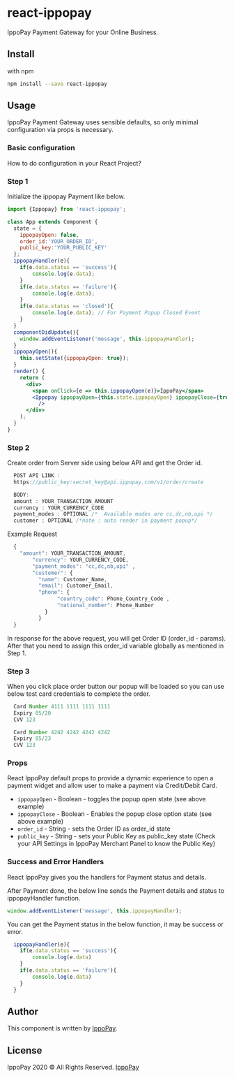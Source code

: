 # react-ippopay

IppoPay Payment Gateway for your Online Business.

## Install

with npm

```bash
npm install --save react-ippopay
```

## Usage

IppoPay Payment Gateway uses sensible defaults, so only minimal configuration via props is necessary.

### Basic configuration

How to do configuration in your React Project?

### Step 1

Initialize the ippopay Payment like below.

```jsx
import {Ippopay} from 'react-ippopay';

class App extends Component {
  state = {
    ippopayOpen: false,
    order_id:'YOUR_ORDER_ID',
    public_key:'YOUR_PUBLIC_KEY'
  };
  ippopayHandler(e){
    if(e.data.status == 'success'){
        console.log(e.data);
    }
    if(e.data.status == 'failure'){
        console.log(e.data);
    }
    if(e.data.status == 'closed'){
        console.log(e.data); // For Payment Popup Closed Event
    }
  }
  componentDidUpdate(){
    window.addEventListener('message', this.ippopayHandler);
  }
  ippopayOpen(){
    this.setState({ippopayOpen: true});
  }
  render() {
    return (
      <div>
        <span onClick={e => this.ippopayOpen(e)}>IppoPay</span>
        <Ippopay ippopayOpen={this.state.ippopayOpen} ippopayClose={true} order_id={this.state.order_id} public_key={this.state.public_key}
          />
      </div> 
    );
  }
}
```

### Step 2

Create order from Server side using below API and get the Order id.

```jsx
  POST API LINK :
  https://public_key:secret_key@api.ippopay.com/v1/order/create

  BODY:
  amount : YOUR_TRANSACTION_AMOUNT
  currency : YOUR_CURRENCY_CODE
  payment_modes : OPTIONAL /*  Available modes are cc,dc,nb,upi */
  customer : OPTIONAL /*note : auto render in payment popup*/
```

Example Request

```jsx
  {
    "amount": YOUR_TRANSACTION_AMOUNT,
        "currency": YOUR_CURRENCY_CODE,
        "payment_modes": "cc,dc,nb,upi" ,
        "customer": {
          "name": Customer_Name,
          "email": Customer_Email,
          "phone": {
                "country_code": Phone_Country_Code ,
                "national_number": Phone_Number
            }
          }
  }
  ```

In response for the above request, you will get Order ID (order_id - params). After that you need to assign this order_id variable globally as mentioned in Step 1.

### Step 3

When you click place order button our popup will be loaded so you can use below test card credentials to complete the order.

```jsx
  Card Number 4111 1111 1111 1111
  Expiry 05/20
  CVV 123

  Card Number 4242 4242 4242 4242
  Expiry 05/23
  CVV 123
```

### Props

React IppoPay default props to provide a dynamic experience to open a payment widget and allow user to make a payment via Credit/Debit Card.

* `ippopayOpen` - Boolean - toggles the popup open state (see above example)
* `ippopayClose` - Boolean - Enables the popup close option state (see above example)
* `order_id` - String - sets the Order ID as order_id state 
* `public_key` - String - sets your Public Key as public_key state (Check your API Settings in IppoPay Merchant Panel to know the Public Key)

### Success and Error Handlers

React IppoPay gives you the handlers for Payment status and details.

After Payment done, the below line sends the Payment details and status to ippopayHandler function.

```jsx
window.addEventListener('message', this.ippopayHandler);
```

You can get the Payment status in the below function, it may be success or error. 

```jsx
  ippopayHandler(e){
    if(e.data.status == 'success'){
        console.log(e.data)
    }
    if(e.data.status == 'failure'){
        console.log(e.data)
    }
  }

```

## Author

This component is written by [IppoPay](https://github.com/ippopay).

## License

IppoPay 2020 &copy; All Rights Reserved. [IppoPay](https://www.ippopay.com/)